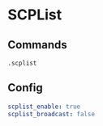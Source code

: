 # SCPList

## Commands
```
.scplist
```

## Config
```yml
scplist_enable: true
scplist_broadcast: false
```
